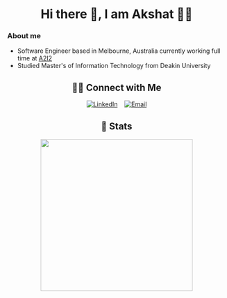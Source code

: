 <h1 align='center'>
Hi there 👋, I am Akshat 👨‍💻
</h1>

### About me

- Software Engineer based in Melbourne, Australia currently working full time at [A2I2](https://github.com/a2i2)
- Studied Master's of Information Technology from Deakin University

<h2 align='center'>
🤝🏻 Connect with Me
</h2>

<p align="center">
  <a href="https://www.linkedin.com/in/akshat-bajaj/"><img alt="LinkedIn" src="https://img.shields.io/badge/linkedin-%230077B5.svg?&style=for-the-badge&logo=linkedin&logoColor=white"></a>&nbsp;&nbsp;&nbsp;
  <a href="mailto:akshat.bajaj@outlook.com"><img alt="Email" src="https://img.shields.io/badge/Microsoft%20Outlook-0078D4?logo=microsoft-outlook&logoColor=white&style=for-the-badge"></a>
</p>

<h2 align='center'>
🚀 Stats
</h2>

<p align='center'>
  <a href="https://github.com/AkshatBajaj"><img src="https://github-readme-stats.vercel.app/api?username=AkshatBajaj&count_private=true&show_icons=true&theme=merko&hide=stars" width="350"></a>
</p>

<!--
**AkshatBajaj/AkshatBajaj** is a ✨ _special_ ✨ repository because its `README.md` (this file) appears on your GitHub profile.

Here are some ideas to get you started:

- 🔭 I’m currently working on ...
- 🌱 I’m currently learning ...
- 👯 I’m looking to collaborate on ...
- 🤔 I’m looking for help with ...
- 💬 Ask me about ...
- 📫 How to reach me: ...
- 😄 Pronouns: ...
- ⚡ Fun fact: ...
-->
